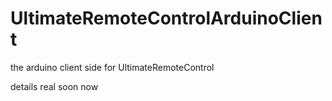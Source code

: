 UltimateRemoteControlArduinoClient
==================================

the arduino client side for UltimateRemoteControl


details real soon now
